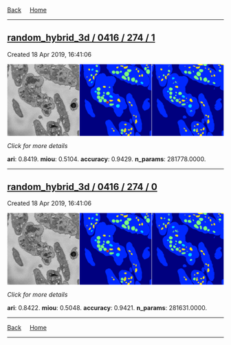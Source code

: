 
[Back](..)&nbsp;&nbsp;&nbsp;&nbsp;&nbsp;[Home](https://leapmanlab.github.io/snapshots)

---

<div class="summary"><a href="1"><h2>random_hybrid_3d / 0416 / 274 / 1</h2></a><p>Created 18 Apr 2019, 16:41:06
</p><a href="1"><img src="1/media/summary.png" align="center"></a><p>
<i>Click for more details</i>
</p></div>

**ari**: 0.8419. **miou**: 0.5104. **accuracy**: 0.9429. **n_params**: 281778.0000. 

---

<div class="summary"><a href="0"><h2>random_hybrid_3d / 0416 / 274 / 0</h2></a><p>Created 18 Apr 2019, 16:41:06
</p><a href="0"><img src="0/media/summary.png" align="center"></a><p>
<i>Click for more details</i>
</p></div>

**ari**: 0.8422. **miou**: 0.5048. **accuracy**: 0.9421. **n_params**: 281631.0000. 

---

[Back](..)&nbsp;&nbsp;&nbsp;&nbsp;&nbsp;[Home](https://leapmanlab.github.io/snapshots)

---